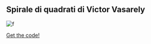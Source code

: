 ## Spirale di quadrati di Victor Vasarely 

![f](https://user-images.githubusercontent.com/76476654/111706500-b3c23380-8842-11eb-8243-95968b9bf92c.png)

[Get the code!](https://editor.p5js.org/Gaia/full/RODg3wFc4)
